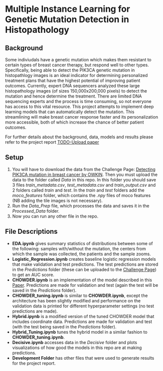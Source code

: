 # Multiple Instance Learning for Genetic Mutation Detection in Histopathology

## Background
Some indiviudals have a genetic mutation which makes them resistant to certain types of breast cancer therapy, but respond well to other types. Specifically, being able to detect the PIK3CA genetic mutation in histopathlogy images is an ideal indicator for determining personalized treatment plans that have the highest potential of improving patient outcomes. Currently, expert DNA sequencers analyzed these large histopathology images (of sizes 150,000x200,000 pixels) to detect the mutation and hence determine the treatment. There are limited DNA sequencing experts and the process is time consuming, so not everyone has access to this vital resource. This project attempts to implement deep learning models that can automatically detect the mutation. This streamlining will make breast cancer response faster and its personalization more accessible, both of which increase the chance of better patient outcomes.  

For further details about the background, data, models and results please refer to the project report [TODO-Upload paper](placeholder)

## Setup
1. You will have to download the data from the Challenge Page: [Detecting PIK3CA mutation in breast cancer
by OWKIN](https://challengedata.ens.fr/participants/challenges/98/). Then you must upload the data to the folder called *Data* in this repo. In this folder you should save 3 files *train_metadata.csv*, *test_metadata.csv* and *train_output.csv* and 2 folders called *train* and *test*. In the *train* and *test* folders add the *moco_features* folder, which contains the *.npy* files of moco features (NB adding the tile images is not necessary).
2. Run the *Data_Prep* file, which processes the data and saves it in the *Processed_Data* folder.
3. Now you can run any other file in the repo.

## File Descriptions
- **EDA.ipynb** gives summary statistics of distributions between some of the following: samples with/without the mutation, the centers from which the sample was collected, the patients and the sample zooms.
- **Logistic_Regression.ipynb** creates baseline logistic regression models that make validation and test predictions. The test predictions are stored in the *Predictions* folder (these can be uploaded to the [Challenge Page](https://challengedata.ens.fr/participants/challenges/98/)) to get an AUC score.
- **CHOWDER.ipynb** is an implementation of the model described in this [Paper](https://arxiv.org/pdf/1802.02212.pdf). Predictions are made for validation and test (again the test will be saved in the *Predictions* folder).
- **CHOWDER_tuning.ipynb** is similar to **CHOWDER.ipynb**, except the architecture has been slightly modified and performance on the validation data is printed for different hyperparameter settings (no test predictions are made).
- **Hybrid.ipynb** is a modified version of the tuned CHOWDER model that includes coordinate data. Predictions are made for validation and test (with the test being saved in the *Predictions* folder).
- **Hybrid_Tuning.ipynb** tunes the hybrid model in a similar fashion to **CHOWDER_tuning.ipynb**.
- **Decisive.ipynb** accesses data in the *Decisive* folder and plots visualizations of how good the models in this repo are at making predictions.
- **Development Folder** has other files that were used to generate results for the project report.
  
   
